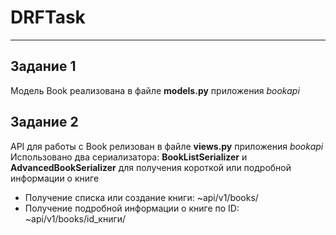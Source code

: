 # DRFTask
____

## Задание 1

Модель Book реализована в файле __models.py__ приложения *bookapi*

## Задание 2

API для работы с Book релизован в файле __views.py__ приложения *bookapi*
Использовано два сериализатора: __BookListSerializer__ и __AdvancedBookSerializer__ для получения короткой или подробной информации о книге

- Получение списка или создание книги: ~api/v1/books/
- Получение подробной информации о книге по ID: ~api/v1/books/id_книги/
